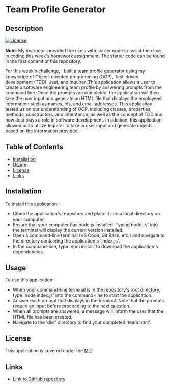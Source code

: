 # Team Profile Generator

## Description
[![License](https://img.shields.io/badge/License-MIT-blue)](https://opensource.org/licenses/MIT)

**Note**: My instructor provided the class with starter code to assist the class in coding this week's homework assignment. The starter code can be found in the first commit of this repository.

For this week's challenge, I built a team profile generator using my knowledge of Object-oriented programming (OOP), Test-driven development (TDD), Jest, and Inquirer. This application allows a user to create a software engineering team profile by answering prompts from the command line. Once the prompts are completed, the application will then take the user input and generate an HTML file that displays the employees' information such as names, ids, and email addresses. This application tested us on our understanding of OOP, including classes, properties, methods, constructors, and inheritance, as well as the concept of TDD and how Jest plays a role in software development. In addition, this application allowed us to utilize Inquirer to take in user input and generate objects based on the information provided.

## Table of Contents

* [Installation](#installation)
* [Usage](#usage)
* [License](#license)
* [Links](#links)

## Installation

To install this application:
- Clone the application's repository and place it into a local directory on your computer.
- Ensure that your computer has node.js installed. Typing'node -v' into the terminal will display the current version installed.
- Open a command-line terminal (VS Code, Git Bash, etc.) and navigate to the directory containing the application's 'index.js'.
- In the command-line, type 'npm install' to download the application's dependencies.

## Usage

To use this application:
- When your command-line terminal is in the repository's root directory, type 'node index.js' into the command-line to start the application.
- Answer each prompt that displays in the terminal. Note that the prompts require an input before proceeding to the next question.
- When all prompts are answered, a message will inform the user that the HTML file has been created.
- Navigate to the 'dist' directory to find your completed 'team.html'.

## License

This application is covered under the [MIT](https://opensource.org/licenses/MIT).

## Links

- [Link to GitHub repository](https://github.com/kt946/team-profile-generator)
